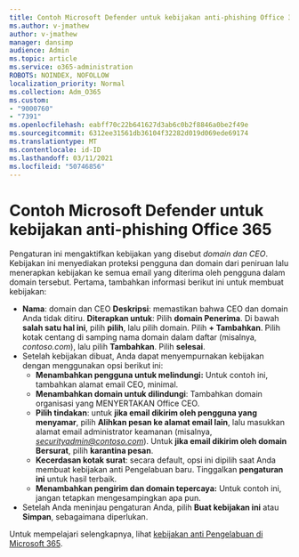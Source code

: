 ```yaml
---
title: Contoh Microsoft Defender untuk kebijakan anti-phishing Office 365
ms.author: v-jmathew
author: v-jmathew
manager: dansimp
audience: Admin
ms.topic: article
ms.service: o365-administration
ROBOTS: NOINDEX, NOFOLLOW
localization_priority: Normal
ms.collection: Adm_O365
ms.custom:
- "9000760"
- "7391"
ms.openlocfilehash: eabff70c22b641627d3ab6c0b2f8846a0be2f49e
ms.sourcegitcommit: 6312ee31561db36104f32282d019d069ede69174
ms.translationtype: MT
ms.contentlocale: id-ID
ms.lasthandoff: 03/11/2021
ms.locfileid: "50746856"
---
```

# <a name="example-microsoft-defender-for-office-365-anti-phishing-policy"></a>Contoh Microsoft Defender untuk kebijakan anti-phishing Office 365

Pengaturan ini mengaktifkan kebijakan yang disebut *domain dan CEO*. Kebijakan ini menyediakan proteksi pengguna dan domain dari peniruan lalu menerapkan kebijakan ke semua email yang diterima oleh pengguna dalam domain tersebut. Pertama, tambahkan informasi berikut ini untuk membuat kebijakan:

- **Nama**: domain dan CEO **Deskripsi**: memastikan bahwa CEO dan domain Anda tidak ditiru.
  **Diterapkan untuk**: Pilih **domain Penerima**. Di bawah **salah satu hal ini**, pilih **pilih**, lalu pilih domain. Pilih **+ Tambahkan**. Pilih kotak centang di samping nama domain dalam daftar (misalnya, *contoso.com*), lalu pilih **Tambahkan**. Pilih **selesai**.
- Setelah kebijakan dibuat, Anda dapat menyempurnakan kebijakan dengan menggunakan opsi berikut ini:
  - **Menambahkan pengguna untuk melindungi:** Untuk contoh ini, tambahkan alamat email CEO, minimal.
  - **Menambahkan domain untuk dilindungi**: Tambahkan domain organisasi yang MENYERTAKAN Office CEO.
  - **Pilih tindakan**: untuk **jika email dikirim oleh pengguna yang menyamar**, pilih **Alihkan pesan ke alamat email lain**, lalu masukkan alamat email administrator keamanan (misalnya, *securityadmin@contoso.com*). Untuk **jika email dikirim oleh domain Bersurat**, pilih **karantina pesan**.
  - **Kecerdasan kotak surat**: secara default, opsi ini dipilih saat Anda membuat kebijakan anti Pengelabuan baru. Tinggalkan **pengaturan ini** untuk hasil terbaik.
  - **Menambahkan pengirim dan domain tepercaya:** Untuk contoh ini, jangan tetapkan mengesampingkan apa pun.
- Setelah Anda meninjau pengaturan Anda, pilih **Buat kebijakan ini** atau **Simpan**, sebagaimana diperlukan.

Untuk mempelajari selengkapnya, lihat [kebijakan anti Pengelabuan di Microsoft 365](https://go.microsoft.com/fwlink/?linkid=2092235).
